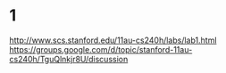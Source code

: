 # 1
http://www.scs.stanford.edu/11au-cs240h/labs/lab1.html
https://groups.google.com/d/topic/stanford-11au-cs240h/TguQlnkjr8U/discussion
